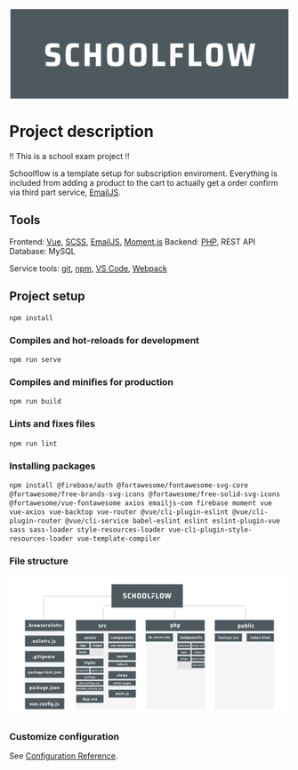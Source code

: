 <div align="center">
    <img src="/src/assets/images/schoolflow_logo.png" width="500px">
</div>

# Project description

!! This is a school exam project !!

Schoolflow is a template setup for subscription enviroment. Everything is included from adding a product to the cart to actually get a order confirm via third part service, [EmailJS](https://www.emailjs.com/).

## Tools

Frontend: [Vue](https://vuejs.org/), [SCSS](https://sass-lang.com/documentation/syntax), [EmailJS](https://www.emailjs.com/), [Moment.js](https://momentjs.com/)
Backend: [PHP](https://www.php.net/), REST API
Database: MySQL

Service tools: [git](https://git-scm.com/), [npm](https://www.npmjs.com/), [VS Code](https://code.visualstudio.com/), [Webpack](https://webpack.js.org/)

## Project setup
```
npm install
```

### Compiles and hot-reloads for development
```
npm run serve
```

### Compiles and minifies for production
```
npm run build
```

### Lints and fixes files
```
npm run lint
```

### Installing packages

```
npm install @firebase/auth @fortawesome/fontawesome-svg-core @fortawesome/free-brands-svg-icons @fortawesome/free-solid-svg-icons @fortawesome/vue-fontawesome axios emailjs-com firebase moment vue vue-axios vue-backtop vue-router @vue/cli-plugin-eslint @vue/cli-plugin-router @vue/cli-service babel-eslint eslint eslint-plugin-vue
sass sass-loader style-resources-loader vue-cli-plugin-style-resources-loader vue-template-compiler
```

### File structure 

<div align="center">
    <img src="/documentation/images/file_structure.png" width="880px">
</div>

### Customize configuration
See [Configuration Reference](https://cli.vuejs.org/config/).
